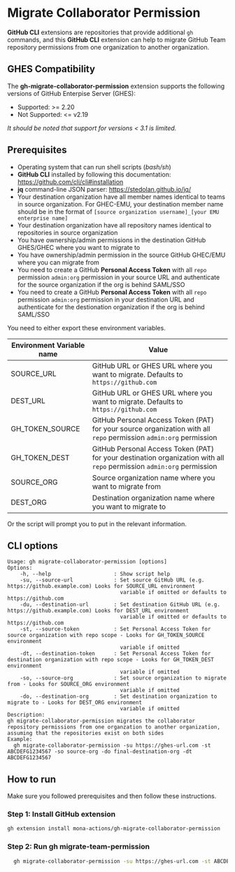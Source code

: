 # Migrate Collaborator Permission

**GitHub CLI** extensions are repositories that provide additional `gh` commands, and this **GitHub CLI** extension can help to migrate GitHub Team repository permissions from one organization to another organization.

## GHES Compatibility
The **gh-migrate-collaborator-permission** extension supports the following versions of GitHub Enterpise Server (GHES):

- Supported: >= 2.20
- Not Supported: <= v2.19

*It should be noted that support for versions < 3.1 is limited.*

## Prerequisites

- Operating system that can run shell scripts (*bash/sh*)
- **GitHub CLI** installed by following this documentation: <https://github.com/cli/cli#installation>
- **jq** command-line JSON parser: <https://stedolan.github.io/jq/>
- Your destination organization have all member names identical to teams in source organization. For GHEC-EMU, your destination member name should be in the format of `[source organization username]_[your EMU enterprise name]`
- Your destination organization have all repository names identical to repositories in source organization
- You have ownership/admin permissions in the destination GitHub GHES/GHEC where you want to migrate to
- You have ownership/admin permission in the source GitHub GHEC/EMU where you can migrate from
- You need to create a GitHub **Personal Access Token** with all `repo` permission `admin:org` permission in your source URL and authenticate for the source organization if the org is behind SAML/SSO
- You need to create a GitHub **Personal Access Token** with all `repo` permission `admin:org` permission in your destination URL and authenticate for the destionation organization if the org is behind SAML/SSO

You need to either export these environment variables.

| Environment Variable name | Value                                                                                       |
| ------------------------- | ------------------------------------------------------------------------------------------- |
| SOURCE_URL | GitHub URL or GHES URL where you want to migrate. Defaults to `https://github.com` |
| DEST_URL | GitHub URL or GHES URL where you want to migrate. Defaults to `https://github.com` |
| GH_TOKEN_SOURCE | GitHub Personal Access Token (PAT) for your source organization with all `repo` permission `admin:org` permission  |
| GH_TOKEN_DEST | GitHub Personal Access Token (PAT) for your destination organization with all `repo` permission `admin:org` permission  |
| SOURCE_ORG | Source organization name where you want to migrate from  |
| DEST_ORG | Destination organization name where you want to migrate to  |

Or the script will prompt you to put in the relevant information.

## CLI options

```text
Usage: gh migrate-collaborator-permission [options]
Options:
    -h, --help                    : Show script help
    -su, --source-url             : Set source GitHub URL (e.g. https://github.example.com) Looks for SOURCE_URL environment
                                    variable if omitted or defaults to https://github.com
    -du, --destination-url        : Set destination GitHub URL (e.g. https://github.example.com) Looks for DEST_URL environment
                                    variable if omitted or defaults to https://github.com                                 
    -st, --source-token           : Set Personal Access Token for source organization with repo scope - Looks for GH_TOKEN_SOURCE environment
                                    variable if omitted
    -dt, --destination-token      : Set Personal Access Token for destination organization with repo scope - Looks for GH_TOKEN_DEST environment
                                    variable if omitted
    -so, --source-org             : Set source organization to migrate from - Looks for SOURCE_ORG environment
                                    variable if omitted
    -do, --destination-org        : Set destination organization to migrate to - Looks for DEST_ORG environment
                                    variable if omitted
Description:
gh migrate-collaborator-permission migrates the collaborator repository permissions from one organzation to another organization, assuming that the repositories exist on both sides
Example:
  gh migrate-collaborator-permission -su https://ghes-url.com -st ABCDEFG1234567 -so source-org -do final-destination-org -dt ABCDEFG1234567
```
## How to run

Make sure you followed prerequisites and then follow these instructions.

### Step 1: Install GitHub extension

```sh
gh extension install mona-actions/gh-migrate-collaborator-permission
```

### Step 2: Run gh migrate-team-permission

```sh
  gh migrate-collaborator-permission -su https://ghes-url.com -st ABCDEFG1234567 -so source-org -do final-destination-org -dt ABCDEFG1234567
```